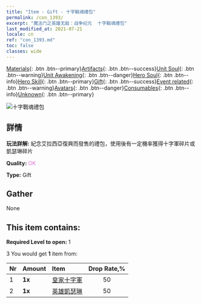 ```yaml
---
title: "Item - Gift - 十字戰魂禮包"
permalink: /con_1393/
excerpt: "魔法门之英雄无敌：战争纪元  十字戰魂禮包"
last_modified_at: 2021-07-21
locale: cn
ref: "con_1393.md"
toc: false
classes: wide
---
```

 [Materials](/ItemsCN/){: .btn .btn--primary}[Artifacts](/ItemsCN/Artifacts/){: .btn .btn--success}[Unit Soul](/ItemsCN/UnitSoul/){: .btn .btn--warning}[Unit Awakening](/ItemsCN/UnitAwakening/){: .btn .btn--danger}[Hero Soul](/ItemsCN/HeroSoul/){: .btn .btn--info}[Hero Skill](/ItemsCN/HeroSkill/){: .btn .btn--primary}[Gift](/ItemsCN/Gift/){: .btn .btn--success}[Event related](/ItemsCN/Events/){: .btn .btn--warning}[Avatars](/ItemsCN/Avatars/){: .btn .btn--danger}[Consumables](/ItemsCN/Consumables/){: .btn .btn--info}[Unknown](/ItemsCN/Unknown/){: .btn .btn--primary}

 ![十字戰魂禮包](/images/t/i_907007.png)

## 詳情
 **玩法詳解:** 紀念艾拉西亞復興而發售的禮包，使用後有一定機率獲得十字軍碎片或凱瑟琳碎片

 **Quality:** <span style="color: #DA70D6">OK</span>

 **Type:** Gift

## Gather

  None

## This item contains:

 **Required Level to open:** 1

 3 You would get **1** item  from:

  | Nr | Amount |     Item    | Drop Rate,% |
  |:---|:-------|:------------|:---------:|
  | 1 |  **1x** | [皇家十字軍](/cn/Items/unt_193/) | 50 | 
  | 2 |  **1x** | [英雄凱瑟琳](/cn/Items/her_361/) | 50 | 
